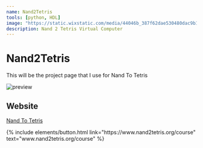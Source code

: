 ```yaml
---
name: Nand2Tetris
tools: [python, HDL]
image: "https://static.wixstatic.com/media/44046b_387f62dae530480dac9b1fa8f731bebf~mv2.png/v1/fill/w_415,h_144,al_c,q_85,usm_0.66_1.00_0.01,enc_auto/44046b_387f62dae530480dac9b1fa8f731bebf~mv2.png"
description: Nand 2 Tetris Virtual Computer
---
```


# Nand2Tetris

This will be the project page that I use for Nand To Tetris

![preview](https://static.wixstatic.com/media/44046b_387f62dae530480dac9b1fa8f731bebf~mv2.png/v1/fill/w_415,h_144,al_c,q_85,usm_0.66_1.00_0.01,enc_auto/44046b_387f62dae530480dac9b1fa8f731bebf~mv2.png)

## Website

[Nand To Tetris](https://www.nand2tetris.org/course)

<p class="text-center">
{% include elements/button.html link="https://www.nand2tetris.org/course" text="www.nand2tetris.org/course" %}
</p>
